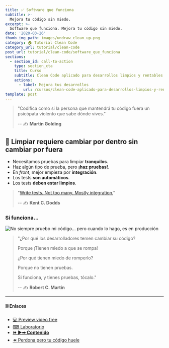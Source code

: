 ```yaml
---
title: ✅ Software que funciona
subtitle: >-
  Mejora tu código sin miedo.
excerpt: >-
  Software que funciona. Mejora tu código sin miedo.
date: '2020-03-26'
thumb_img_path: images/undraw_clean_up.png
category: 🏠 Tutorial Clean Code
category_url: tutorial/clean-code
post_url: tutorial/clean-code/software_que_funciona
sections:
  - section_id: call-to-action
    type: section_cta
    title: Curso
    subtitle: Clean Code aplicado para desarrollos limpios y rentables.
    actions:
      - label: Mejora tus desarrollos
        url: /cursos/clean-code-aplicado-para-desarrollos-limpios-y-rentables/
template: post
---
```


>"Codifica como si la persona que mantendrá tu código fuera un psicópata violento que sabe dónde vives."
>
> -- ✍️ **Martin Golding**

## 🧪 Limpiar requiere cambiar por dentro sin cambiar por fuera

- Necesitamos pruebas para limpiar **tranquilos**.
- Haz algún tipo de prueba, pero **¡haz pruebas!**.
- En _front_, mejor empieza por **integración**.
- Los tests **son automáticos**.
- Los tests **deben estar limpios**.

>"[Write tests. Not too many. Mostly integration.](https://kentcdodds.com/blog/write-tests)"
>
> -- ✍️ **Kent C. Dodds**


### Si funciona...

![No siempre pruebo mi código... pero cuando lo hago, es en producción](https://academiabinaria.github.io/clean-code-TS/assets/test-production.jpeg)


> "¿Por qué los desarrolladores temen cambiar su código?
>
> Porque ¡Tienen miedo a que se rompa!
>
> ¿Por qué tienen miedo de romperlo?
>
> Porque no tienen pruebas.
>
> Si funciona, y tienes pruebas, tócalo."
>
> -- ✍️ **Robert C. Martin**

---

#### ⛓ Enlaces
- [💻 Preview video free](https://aula.bitademy.com/courses/codigo-limpio/lectures/13651501)
- [⌨ Laboratorio](https://github.com/LabsAdemy/CleanCodeLab/)
- [**⏩ ▶➡ Contenido**](/tutorial/clean-code/contenido)
- [⏪ Perdona pero tu código huele](/tutorial/clean-code/perdona_pero_tu_codigo_huele)